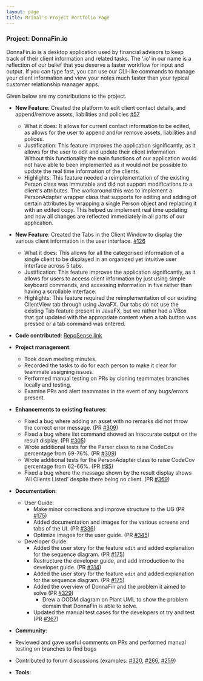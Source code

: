 ```yaml
---
layout: page
title: Mrinal's Project Portfolio Page
---
```


### Project: DonnaFin.io

DonnaFin.io is a desktop application used by financial advisors to keep track of their client information and related 
tasks. The ‘.io’ in our name is a reflection of our belief that you deserve a faster workflow for input and output.
If you can type fast, you can use our CLI-like commands to manage your client information and view your notes much faster
than your typical customer relationship manager apps.

Given below are my contributions to the project.

* **New Feature**: Created the platform to edit client contact details, and append/remove assets, liabilities and policies [#57](https://github.com/AY2122S1-CS2103T-W16-1/tp/pull/57/files)
    * What it does: It allows for current contact information to be edited, as allows for the user to append and/or remove assets, liabilities and polices. 
    * Justification: This feature improves the application significantly, as it allows for the user to edit and update their client information. Without this functionality
      the main functions of our application would not have able to been implemented as it would not be possible to update the real time information of the clients.
    * Highlights: This feature needed a reimplementation of the existing Person class was immutable and did not support modifications to a client's attributes. The workaround this was to
      implement a PersonAdapter wrapper class that supports for editing and adding of certain attributes by wrapping a single Person object and replacing it with an edited copy. 
      This helped us implement real time updating and now all changes are reflected immediately in all parts of our application.

* **New Feature**: Created the Tabs in the Client Window to display the various client information in the user interface. [#126](https://github.com/AY2122S1-CS2103T-W16-1/tp/pull/126/files)
  * What it does: This allows for all the categorised information of a single client to be displayed in an organized yet intuitive user interface across 5 tabs.
  * Justification: This feature improves the application significantly, as it allows for users to access client information by just using simple keyboard commands, and accessing information in five 
    rather than having a scrollable interface.
  * Highlights: This feature required the reimplementation of our existing ClientView tab through using JavaFX. Our tabs do not use the existing Tab feature present in JavaFX, but we rather had
    a VBox that got updated with the appropriate content when a tab button was pressed or a tab command was entered.

* **Code contributed**: [RepoSense link](https://nus-cs2103-ay2122s1.github.io/tp-dashboard/?search=&sort=groupTitle&sortWithin=title&timeframe=commit&mergegroup=&groupSelect=groupByRepos&breakdown=true&checkedFileTypes=docs~functional-code~test-code~other&since=2021-09-17&tabOpen=true&tabType=authorship&zFR=false&tabAuthor=mrmrinal&tabRepo=AY2122S1-CS2103T-W16-1%2Ftp%5Bmaster%5D&authorshipIsMergeGroup=false&authorshipFileTypes=docs~functional-code~test-code&authorshipIsBinaryFileTypeChecked=false)

* **Project management**:
  * Took down meeting minutes.
  * Recorded the tasks to do for each person to make it clear for teammate assigning issues.
  * Performed manual testing on PRs by cloning teammates branches locally and testing.
  * Examine PRs and alert teammates in the event of any bugs/errors present.


* **Enhancements to existing features**:
  * Fixed a bug where adding an asset with no remarks did not throw the correct error message. (PR [#309](https://github.com/AY2122S1-CS2103T-W16-1/tp/pull/309))
  * Fixed a bug where list command showed an inaccurate output on the result display. (PR [#305](https://github.com/AY2122S1-CS2103T-W16-1/tp/pull/305))
  * Wrote additional tests for the Parser class to raise CodeCov percentage from 69-76%.  (PR [#309](https://github.com/AY2122S1-CS2103T-W16-1/tp/pull/309))
  * Wrote additional tests for the PersonAdapter class to raise CodeCov percentage from 62-66%. (PR [#85](https://github.com/AY2122S1-CS2103T-W16-1/tp/pull/85))
  * Fixed a bug where the message shown by the result display shows 'All Clients Listed' despite there being no client. (PR [#369](https://github.com/AY2122S1-CS2103T-W16-1/tp/pull/369))

* **Documentation**:
    * User Guide:
      * Make minor corrections and improve structure to the UG (PR [#175](https://github.com/AY2122S1-CS2103T-W16-1/tp/pull/175))
      * Added documentation and images for the various screens and tabs of the UI. (PR [#336](https://github.com/AY2122S1-CS2103T-W16-1/tp/pull/336))
      * Optimize images for the user guide. (PR [#345](https://github.com/AY2122S1-CS2103T-W16-1/tp/pull/345))
    * Developer Guide: 
      * Added the user story for the feature `edit` and added explanation for the sequence diagram. (PR [#175](https://github.com/AY2122S1-CS2103T-W16-1/tp/pull/175))
      * Restructure the developer guide, and add introduction to the developer guide. (PR [#314](https://github.com/AY2122S1-CS2103T-W16-1/tp/pull/314))
      * Added the user story for the feature `edit` and added explanation for the sequence diagram. (PR [#175](https://github.com/AY2122S1-CS2103T-W16-1/tp/pull/175))
      * Added the overview of DonnaFin and the problem it aimed to solve  (PR [#329](https://github.com/AY2122S1-CS2103T-W16-1/tp/pull/329))
        * Drew a OODM diagram on Plant UML to show the problem domain that DonnaFin is able to solve.
      * Updated the manual test cases for the developers ot try and test (PR [#367](https://github.com/AY2122S1-CS2103T-W16-1/tp/pull/367))


* **Community**:
* Reviewed and gave useful comments on PRs and performed manual testing on branches to find bugs
* Contributed to forum discussions (examples: [#320](https://github.com/nus-cs2103-AY2122S1/forum/issues/320), [#266](https://github.com/nus-cs2103-AY2122S1/forum/issues/266), [#259](https://github.com/nus-cs2103-AY2122S1/forum/issues/259))

* **Tools**:

